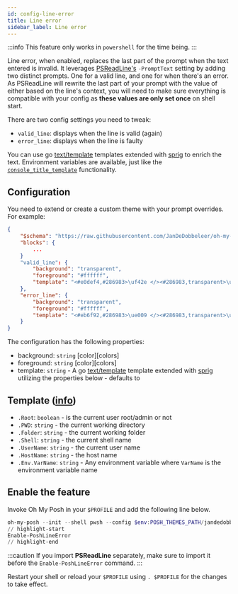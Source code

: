 ```yaml
---
id: config-line-error
title: Line error
sidebar_label: Line error
---
```


:::info
This feature only works in `powershell` for the time being.
:::

Line error, when enabled, replaces the last part of the prompt when the text entered is invalid. It leverages
[PSReadLine's][psreadline] `-PromptText` setting by adding two distinct prompts. One for a valid line,
and one for when there's an error. As PSReadLine will rewrite the last part of
your prompt with the value of either based on the line's context, you will need to make sure everything
is compatible with your config as **these values are only set once** on shell start.

There are two config settings you need to tweak:

- `valid_line`:  displays when the line is valid (again)
- `error_line`:  displays when the line is faulty

You can use go [text/template][go-text-template] templates extended with [sprig][sprig] to enrich the text.
Environment variables are available, just like the [`console_title_template`][console-title] functionality.

## Configuration

You need to extend or create a custom theme with your prompt overrides. For example:

```json
{
    "$schema": "https://raw.githubusercontent.com/JanDeDobbeleer/oh-my-posh/main/themes/schema.json",
    "blocks": {
        ...
    }
    "valid_line": {
        "background": "transparent",
        "foreground": "#ffffff",
        "template": "<#e0def4,#286983>\uf42e </><#286983,transparent>\ue0b4</> "
    },
    "error_line": {
        "background": "transparent",
        "foreground": "#ffffff",
        "template": "<#eb6f92,#286983>\ue009 </><#286983,transparent>\ue0b4</> "
    }
}
```

The configuration has the following properties:

- background: `string` [color][colors]
- foreground: `string` [color][colors]
- template: `string` - A go [text/template][go-text-template] template extended with [sprig][sprig] utilizing the
properties below - defaults to ` `

## Template ([info][templates])

- `.Root`: `boolean` - is the current user root/admin or not
- `.PWD`: `string` - the current working directory
- `.Folder`: `string` - the current working folder
- `.Shell`: `string` - the current shell name
- `.UserName`: `string` - the current user name
- `.HostName`: `string` - the host name
- `.Env.VarName`: `string` - Any environment variable where `VarName` is the environment variable name

## Enable the feature

Invoke Oh My Posh in your `$PROFILE` and add the following line below.

```powershell
oh-my-posh --init --shell pwsh --config $env:POSH_THEMES_PATH/jandedobbeleer.omp.json | Invoke-Expression
// highlight-start
Enable-PoshLineError
// highlight-end
```

:::caution
If you import **PSReadLine** separately, make sure to import it before the `Enable-PoshLineError` command.
:::

Restart your shell or reload your `$PROFILE` using `. $PROFILE` for the changes to take effect.

[go-text-template]: https://golang.org/pkg/text/template/
[sprig]: https://masterminds.github.io/sprig/
[console-title]: /docs/config-title#console-title-template
[psreadline]: https://github.com/PowerShell/PSReadLine
[templates]: /docs/config-templates
